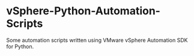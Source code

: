 # vSphere-Python-Automation-Scripts
Some automation scripts written using VMware vSphere Automation SDK for Python.
